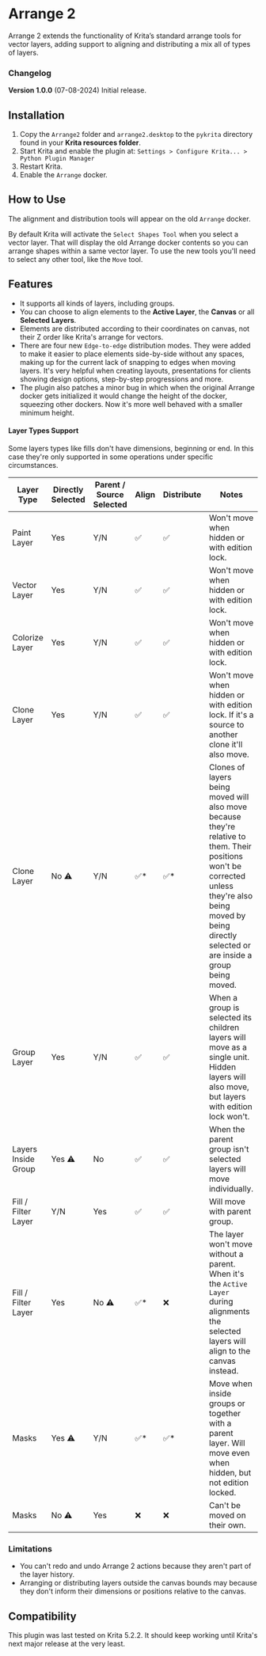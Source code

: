 # Arrange 2
Arrange 2 extends the functionality of Krita’s standard arrange tools for vector layers, adding support to aligning and distributing a mix all of types of layers.

### Changelog

**Version 1.0.0** (07-08-2024)
Initial release.

## Installation
1. Copy the `Arrange2` folder and `arrange2.desktop` to the `pykrita` directory found in your **Krita resources folder**.
2. Start Krita and enable the plugin at: `Settings > Configure Krita... > Python Plugin Manager`
3. Restart Krita.
4. Enable the `Arrange` docker.

## How to Use
The alignment and distribution tools will appear on the old `Arrange` docker.

By default Krita will activate the `Select Shapes Tool` when you select a vector layer. That will display the old Arrange docker contents so you can arrange shapes within a same vector layer. To use the new tools you'll need to select any other tool, like the `Move` tool.

## Features
- It supports all kinds of layers, including groups.
- You can choose to align elements to the **Active Layer**, the **Canvas** or all **Selected Layers**.
- Elements are distributed according to their coordinates on canvas, not their Z order like Krita's arrange for vectors.
- There are four new `Edge-to-edge` distribution modes. They were added to make it easier to place elements side-by-side without any spaces, making up for the current lack of snapping to edges when moving layers. It's very helpful when creating layouts, presentations for clients showing design options, step-by-step progressions and more.
- The plugin also patches a minor bug in which when the original Arrange docker gets initialized it would change the height of the docker, squeezing other dockers. Now it's more well behaved with a smaller minimum height.

#### Layer Types Support
Some layers types like fills don't have dimensions, beginning or end. In this case they're only supported in some operations under specific circumstances.

|Layer Type | Directly Selected | Parent / Source Selected | Align | Distribute  |  Notes |
|--- | --- | ---| --- | --- | ---|
|Paint Layer | Yes | Y/N  | :white_check_mark: | :white_check_mark: | Won't move when hidden or with edition lock.|
|Vector Layer | Yes | Y/N  | :white_check_mark: | :white_check_mark: | Won't move when hidden or with edition lock.|
|Colorize Layer | Yes | Y/N  | :white_check_mark: | :white_check_mark: | Won't move when hidden or with edition lock.|
|Clone Layer| Yes | Y/N | :white_check_mark: | :white_check_mark: | Won't move when hidden or with edition lock. If it's a source to another clone it'll also move.|
|Clone Layer|  No :warning: | Y/N | :white_check_mark:* | :white_check_mark:* | Clones of layers being moved will also move because they're relative to them. Their positions won't be corrected unless they're also being moved by being directly selected or are inside a group being moved. |
|Group Layer | Yes | Y/N | :white_check_mark: | :white_check_mark: | When a group is selected its children layers will move as a single unit. Hidden layers will also move, but layers with edition lock won't.|
| Layers Inside Group | Yes :warning: | No | :white_check_mark: | :white_check_mark: | When the parent group isn't selected layers will move individually. |
|Fill / Filter Layer | Y/N | Yes | :white_check_mark: | :white_check_mark: | Will move with parent group. |
|Fill / Filter Layer | Yes | No :warning: | :white_check_mark:* | :x: | The layer won't move without a parent. When it's the `Active Layer` during alignments the selected layers will align to the canvas instead. |
|Masks| Yes :warning:  | Y/N | :white_check_mark:* | :white_check_mark:*  | Move when inside groups or together with a parent layer. Will move even when hidden, but not edition locked.|
|Masks| No :warning: | Yes | :x: | :x: | Can't be moved on their own. |


### Limitations
- You can't redo and undo Arrange 2 actions because they aren't part of the layer history.
- Arranging or distributing layers outside the canvas bounds may because they don't inform their dimensions or positions relative to the canvas.

## Compatibility

This plugin was last tested on Krita 5.2.2. It should keep working until Krita's next major release at the very least.
